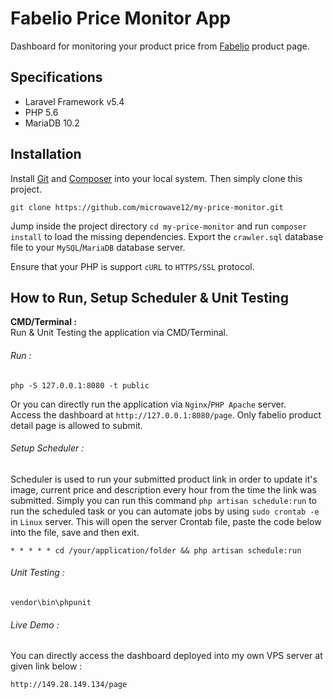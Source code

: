 # Fabelio Price Monitor App

Dashboard for monitoring your product price from [Fabelio](https://fabelio.com/) product page.

## Specifications

- Laravel Framework v5.4
- PHP 5.6
- MariaDB 10.2

## Installation

Install [Git](https://git-scm.com/downloads) and [Composer](https://getcomposer.org/download/) into your local system. Then simply clone this project.
```
git clone https://github.com/microwave12/my-price-monitor.git
```

Jump inside the project directory `cd my-price-monitor` and run `composer install` to load the missing dependencies.
Export the `crawler.sql` database file to your `MySQL`/`MariaDB` database server.  

Ensure that your PHP is support `cURL` to `HTTPS/SSL` protocol.

## How to Run, Setup Scheduler & Unit Testing
__CMD/Terminal :__  
Run & Unit Testing the application via CMD/Terminal.

###### Run :
```
php -S 127.0.0.1:8080 -t public
```
Or you can directly run the application via `Nginx`/`PHP Apache` server.  
Access the dashboard at `http://127.0.0.1:8080/page`. Only fabelio product detail page is allowed to submit.

###### Setup Scheduler :
Scheduler is used to run your submitted product link in order to update it's image, current price and description every hour from the time the link was submitted. Simply you can run this command `php artisan schedule:run` to run the scheduled task or you can automate jobs by using `sudo crontab -e` in `Linux` server. This will open the server Crontab file, paste the code below into the file, save and then exit.
```
* * * * * cd /your/application/folder && php artisan schedule:run
```

###### Unit Testing :
```
vendor\bin\phpunit
```

###### Live Demo :
You can directly access the dashboard deployed into my own VPS server at given link below :
```
http://149.28.149.134/page
```
